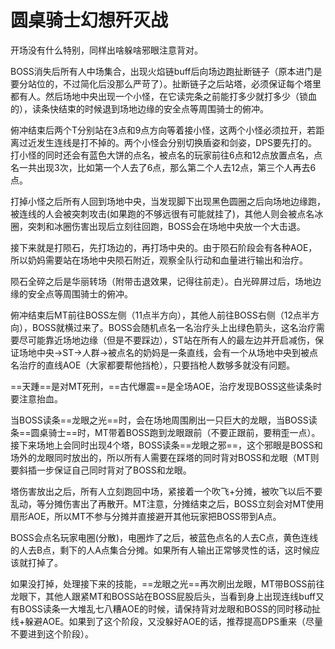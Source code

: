 # 圆桌骑士幻想歼灭战

开场没有什么特别，同样出啥躲啥邪眼注意背对。

BOSS消失后所有人中场集合，出现火焰链buff后向场边跑扯断链子（原本进门是要分站位的，不过简化后没那么严苛了）。扯断链子之后站塔，必须保证每个塔里都有人。然后场地中央出现一个小怪，在它读完条之前能打多少就打多少（锁血的），读条快结束的时候退到场地边缘的安全点等周围骑士的俯冲。

俯冲结束后<Role name="tank" />两个T分别站在3点和9点方向等着接小怪，这两个小怪必须拉开，若距离过近发生连线是打不掉的。两个小怪会分别切换盾姿和剑姿，<Role name="dps" />DPS要先打<Status :id="944" name="苍天之剑" />的。打小怪的同时还会有蓝色大饼的点名，被点名的玩家前往6点和12点放置点名，点名一共出现3次，比如第一个人去了6点，那么第二个人去12点，第三个人再去6点。

打掉小怪之后所有人回到场地中央，当发现脚下出现黑色圆圈之后向场地边缘跑，被连线的人会被突刺攻击(如果跑的不够远很有可能就挂了)，其他人则会被点名冰圈，突刺和冰圈伤害出现后立刻往回跑，BOSS会在场地中央放一个大击退。

接下来就是打陨石，先打场边的，再打场中央的。由于陨石阶段会有各种AOE，所以<Role name="healer" />奶妈需要站在场地中央陨石附近，观察全队行动和血量进行输出和治疗。

陨石全碎之后是华丽转场（附带击退效果，记得往前走）。白光碎屏过后，场地边缘的安全点等周围骑士的俯冲。

俯冲结束后<Role name="tank" />MT前往BOSS左侧（11点半方向），其他人前往BOSS右侧（12点半方向），BOSS就横过来了。BOSS会随机点名一名治疗<Role name="healer" />头上出绿色箭头，这名治疗需要尽可能靠近场地边缘（但是不要踩边），<Role name="tank" />ST站在所有人的最左边并开启减伤，保证场地中央→ST→人群→被点名的奶妈是一条直线，会有一个从场地中央到被点名治疗的直线AOE（大家都要帮他挡枪），只要挡枪人数够多就没有问题。

==天踵==是对<Role name="tank" />MT死刑，==古代爆震==是全场AOE，<Role name="healer" />治疗发现BOSS这些读条时要注意抬血。

当BOSS读条==龙眼之光==时，会在场地周围刷出一只巨大的龙眼，当BOSS读条==圆桌骑士==时，<Role name="tank" />MT带着BOSS跑到龙眼跟前（不要正跟前，要稍歪一点）。接下来场地上会同时出现4个塔，BOSS读条==龙眼之邪==，这个邪眼是BOSS和场外的龙眼同时放出的，所以所有人需要在踩塔的同时背对BOSS和龙眼（MT则要斜插一步保证自己同时背对了BOSS和龙眼。

塔伤害放出之后，所有人立刻跑回中场，紧接着一个吹飞+分摊，被吹飞以后不要乱动，等分摊伤害出了再散开。<Role name="tank" />MT注意，分摊结束之后，BOSS立刻会对MT使用扇形AOE，所以MT不参与分摊并直接避开其他玩家把BOSS带到A点。

BOSS会点名玩家电圈(分散)，电圈炸了之后，被蓝色点名的人去C点，黄色连线的人去B点，剩下的人A点集合分摊。如果所有人输出正常够灵性的话，这时候应该就打掉了。

如果没打掉，处理接下来的技能，==龙眼之光==再次刷出龙眼，<Role name="tank" />MT带BOSS前往龙眼下，<Role name="tank" /><Role name="healer" /><Role name="dps" />其他人跟紧MT和BOSS站在BOSS屁股后头，当看到身上出现连线buff又有BOSS读条一大堆乱七八糟AOE的时候，请保持背对龙眼和BOSS的同时移动扯线+躲避AOE。如果到了这个阶段，又没躲好AOE的话，推荐提高DPS重来（尽量不要进到这个阶段）。